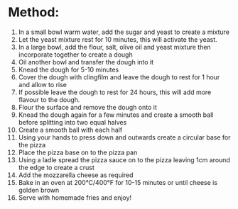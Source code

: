 # Method:

1. In a small bowl warm water, add the sugar and yeast to create a mixture
2. Let the yeast mixture rest for 10 minutes, this will activate the yeast.
3. In a large bowl, add the flour, salt, olive oil and yeast mixture then incorporate together to create a dough 
4. Oil another bowl and transfer the dough into it 
5. Knead the dough for 5-10 minutes
6. Cover the dough with clingfilm and leave the dough to rest for 1 hour and allow to rise
7. If possible leave the dough to rest for 24 hours, this will add more flavour to the dough.
8. Flour the surface and remove the dough onto it 
9. Knead the dough again for a few minutes and create a smooth ball before splitting into two equal halves
10. Create a smooth ball with each half
11. Using your hands to press down and outwards create a circular base for the pizza
12. Place the pizza base on to the pizza pan 
13. Using a ladle spread the pizza sauce on to the pizza leaving 1cm around the edge to create a crust 
14. Add the mozzarella cheese as required
15. Bake in an oven at 200°C/400°F for 10-15 minutes or until cheese is golden brown 
16. Serve with homemade fries and enjoy!
